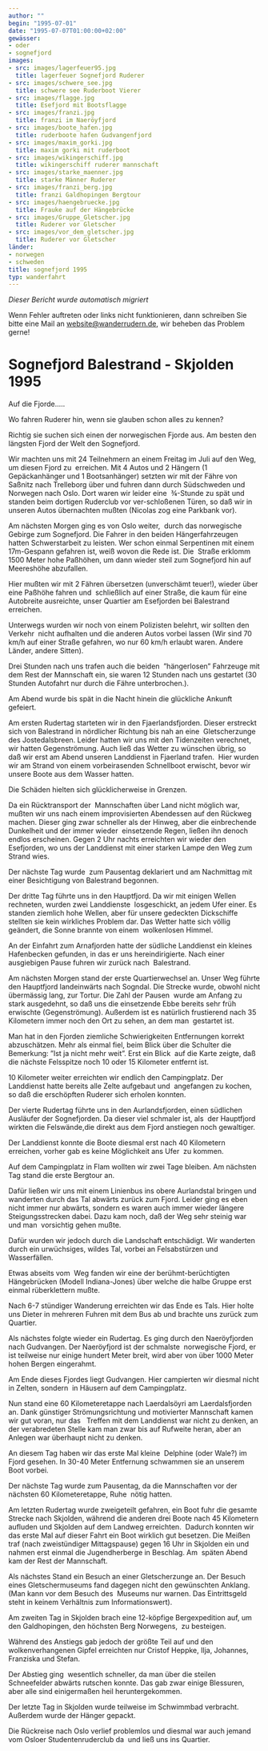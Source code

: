 ```yaml
---
author: ""
begin: "1995-07-01"
date: "1995-07-07T01:00:00+02:00"
gewässer:
- oder
- sognefjord
images:
- src: images/lagerfeuer95.jpg
  title: lagerfeuer Sognefjord Ruderer
- src: images/schwere_see.jpg
  title: schwere see Ruderboot Vierer
- src: images/flagge.jpg
  title: Esefjord mit Bootsflagge
- src: images/franzi.jpg
  title: franzi im Naeröyfjord
- src: images/boote_hafen.jpg
  title: ruderboote hafen Gudvangenfjord
- src: images/maxim_gorki.jpg
  title: maxim gorki mit ruderboot
- src: images/wikingerschiff.jpg
  title: wikingerschiff ruderer mannschaft
- src: images/starke_maenner.jpg
  title: starke Männer Ruderer
- src: images/franzi_berg.jpg
  title: franzi Galdhopingen Bergtour
- src: images/haengebruecke.jpg
  title: Frauke auf der Hängebrücke
- src: images/Gruppe_Gletscher.jpg
  title: Ruderer vor Gletscher
- src: images/vor_dem_gletscher.jpg
  title: Ruderer vor Gletscher
länder:
- norwegen
- schweden
title: sognefjord 1995
typ: wanderfahrt
---
```



*Dieser Bericht wurde automatisch migriert*

Wenn Fehler auftreten oder links nicht funktionieren, dann schreiben Sie bitte eine Mail an website@wanderrudern.de, wir beheben das Problem gerne!



# Sognefjord Balestrand - Skjolden 1995


Auf die Fjorde.....

Wo fahren Ruderer hin, wenn sie glauben schon alles zu kennen?

Richtig sie suchen sich einen der norwegischen Fjorde aus. Am besten den längsten Fjord der Welt den Sognefjord.

Wir machten uns mit 24 Teilnehmern an einem Freitag im Juli auf den Weg, um diesen Fjord zu  erreichen. Mit 4 Autos und 2 Hängern (1 Gepäckanhänger und 1 Bootsanhänger) setzten wir mit der Fähre von Saßnitz nach Trelleborg über und fuhren dann durch Südschweden und Norwegen nach Oslo. Dort waren wir leider eine  ¾-Stunde zu spät und standen beim dortigen Ruderclub vor ver-schloßenen Türen, so daß wir in unseren Autos übernachten mußten (Nicolas zog eine Parkbank vor).

Am nächsten Morgen ging es von Oslo weiter,  durch das norwegische Gebirge zum Sognefjord. Die Fahrer in den beiden Hängerfahrzeugen hatten Schwerstarbeit zu leisten. Wer schon einmal Serpentinen mit einem 17m-Gespann gefahren ist, weiß wovon die Rede ist. Die  Straße erklomm 1500 Meter hohe Paßhöhen, um dann wieder steil zum Sognefjord hin auf Meereshöhe abzufallen.

Hier mußten wir mit 2 Fähren übersetzen (unverschämt teuer!), wieder über eine Paßhöhe fahren und  schließlich auf einer Straße, die kaum für eine Autobreite ausreichte, unser Quartier am Esefjorden bei Balestrand erreichen.

Unterwegs wurden wir noch von einem Polizisten belehrt, wir sollten den Verkehr  nicht aufhalten und die anderen Autos vorbei lassen (Wir sind 70 km/h auf einer Straße gefahren, wo nur 60 km/h erlaubt waren. Andere Länder, andere Sitten).

Drei Stunden nach uns trafen auch die beiden  ”hängerlosen” Fahrzeuge mit dem Rest der Mannschaft ein, sie waren 12 Stunden nach uns gestartet (30 Stunden Autofahrt nur durch die Fähre unterbrochen.).

Am Abend wurde bis spät in die Nacht hinein die glückliche Ankunft gefeiert.

Am ersten Rudertag starteten wir in den Fjaerlandsfjorden. Dieser erstreckt sich von Balestrand in nördlicher Richtung bis nah an eine  Gletscherzunge des Jostedalsbreen. Leider hatten wir uns mit den Tidenzeiten verechnet, wir hatten Gegenströmung. Auch ließ das Wetter zu wünschen übrig, so daß wir erst am Abend unseren Landdienst in Fjaerland trafen.  Hier wurden wir am Strand von einem vorbeirasenden Schnellboot erwischt, bevor wir unsere Boote aus dem Wasser hatten.

Die Schäden hielten sich glücklicherweise in Grenzen.

Da ein Rücktransport der  Mannschaften über Land nicht möglich war, mußten wir uns nach einem improvisierten Abendessen auf den Rückweg machen. Dieser ging zwar schneller als der Hinweg, aber die einbrechende Dunkelheit und der immer wieder  einsetzende Regen, ließen ihn denoch endlos erscheinen. Gegen 2 Uhr nachts erreichten wir wieder den Esefjorden, wo uns der Landdienst mit einer starken Lampe den Weg zum Strand wies.

Der nächste Tag wurde  zum Pausentag deklariert und am Nachmittag mit einer Besichtigung von Balestrand begonnen.

Der dritte Tag führte uns in den Hauptfjord. Da wir mit einigen Wellen rechneten, wurden zwei Landdienste  losgeschickt, an jedem Ufer einer. Es standen ziemlich hohe Wellen, aber für unsere gedeckten Dickschiffe stellten sie kein wirkliches Problem dar. Das Wetter hatte sich völlig geändert, die Sonne brannte von einem  wolkenlosen Himmel.

An der Einfahrt zum Arnafjorden hatte der südliche Landdienst ein kleines Hafenbecken gefunden, in das er uns hereindirigierte. Nach einer ausgiebigen Pause fuhren wir zurück nach  Balestrand.

Am nächsten Morgen stand der erste Quartierwechsel an. Unser Weg führte den Hauptfjord landeinwärts nach Sogndal. Die Strecke wurde, obwohl nicht übermässig lang, zur Tortur. Die Zahl der Pausen  wurde am Anfang zu stark ausgedehnt, so daß uns die einsetzende Ebbe bereits sehr früh erwischte (Gegenströmung). Außerdem ist es natürlich frustierend nach 35 Kilometern immer noch den Ort zu sehen, an dem man  gestartet ist.

Man hat in den Fjorden ziemliche Schwierigkeiten Entfernungen korrekt abzuschätzen. Mehr als einmal fiel, beim Blick über die Schulter die Bemerkung: ”Ist ja nicht mehr weit”. Erst ein Blick  auf die Karte zeigte, daß die nächste Felsspitze noch 10 oder 15 Kilometer entfernt ist.

10 Kilometer weiter erreichten wir endlich den Campingplatz. Der Landdienst hatte bereits alle Zelte aufgebaut und  angefangen zu kochen, so daß die erschöpften Ruderer sich erholen konnten.

Der vierte Rudertag führte uns in den Aurlandsfjorden, einen südlichen Ausläufer der Sognefjorden. Da dieser viel schmaler ist, als  der Hauptfjord wirkten die Felswände,die direkt aus dem Fjord anstiegen noch gewaltiger.

Der Landdienst konnte die Boote diesmal erst nach 40 Kilometern erreichen, vorher gab es keine Möglichkeit ans Ufer  zu kommen.

Auf dem Campingplatz in Flam wollten wir zwei Tage bleiben. Am nächsten Tag stand die erste Bergtour an.

Dafür ließen wir uns mit einem Linienbus ins obere Aurlandstal bringen und  wanderten durch das Tal abwärts zurück zum Fjord. Leider ging es eben nicht immer nur abwärts, sondern es waren auch immer wieder längere Steigungsstrecken dabei. Dazu kam noch, daß der Weg sehr steinig war und man  vorsichtig gehen mußte.

Dafür wurden wir jedoch durch die Landschaft entschädigt. Wir wanderten durch ein urwüchsiges, wildes Tal, vorbei an Felsabstürzen und Wasserfällen.

Etwas abseits vom  Weg fanden wir eine der berühmt-berüchtigten Hängebrücken (Modell Indiana-Jones) über welche die halbe Gruppe erst einmal rüberklettern mußte.

Nach 6-7 stündiger Wanderung erreichten wir das Ende es Tals. Hier holte  uns Dieter in mehreren Fuhren mit dem Bus ab und brachte uns zurück zum Quartier.

Als nächstes folgte wieder ein Rudertag. Es ging durch den Naeröyfjorden nach Gudvangen. Der Naeröyfjord ist der schmalste  norwegische Fjord, er ist teilweise nur einige hundert Meter breit, wird aber von über 1000 Meter hohen Bergen eingerahmt.

Am Ende dieses Fjordes liegt Gudvangen. Hier campierten wir diesmal nicht in Zelten, sondern  in Häusern auf dem Campingplatz.

Nun stand eine 60 Kilometeretappe nach Laerdalsöyri am Laerdalsfjorden an. Dank günstiger Strömungsrichtung und motivierter Mannschaft kamen wir gut voran, nur das   Treffen mit dem Landdienst war nicht zu denken, an der verabredeten Stelle kam man zwar bis auf Rufweite heran, aber an Anlegen war überhaupt nicht zu denken.

An diesem Tag haben wir das erste Mal kleine  Delphine (oder Wale?) im Fjord gesehen. In 30-40 Meter Entfernung schwammen sie an unserem Boot vorbei.

Der nächste Tag wurde zum Pausentag, da die Mannschaften vor der nächsten 60 Kilometeretappe, Ruhe  nötig hatten.

Am letzten Rudertag wurde zweigeteilt gefahren, ein Boot fuhr die gesamte Strecke nach Skjolden, während die anderen drei Boote nach 45 Kilometern aufluden und Skjolden auf dem Landweg erreichten.  Dadurch konnten wir das erste Mal auf dieser Fahrt ein Boot wirklich gut besetzen. Die Meißen traf (nach zweistündiger Mittagspause) gegen 16 Uhr in Skjolden ein und nahmen erst einmal die Jugendherberge in Beschlag. Am  späten Abend kam der Rest der Mannschaft.

Als nächstes Stand ein Besuch an einer Gletscherzunge an. Der Besuch eines Gletschermuseums fand dagegen nicht den gewünschten Anklang. (Man kann vor dem Besuch des  Museums nur warnen. Das Eintrittsgeld steht in keinem Verhältnis zum Informationswert).

Am zweiten Tag in Skjolden brach eine 12-köpfige Bergexpedition auf, um den Galdhopingen, den höchsten Berg Norwegens,  zu besteigen.

Während des Anstiegs gab jedoch der größte Teil auf und den wolkenverhangenen Gipfel erreichten nur Cristof Heppke, Ilja, Johannes, Franziska und Stefan.

Der Abstieg ging  wesentlich schneller, da man über die steilen Schneefelder abwärts rutschen konnte. Das gab zwar einige Blessuren, aber alle sind einigermaßen heil heruntergekommen.

Der letzte Tag in Skjolden wurde teilweise im Schwimmbad verbracht. Außerdem wurde der Hänger gepackt.

Die Rückreise nach Oslo verlief problemlos und diesmal war auch jemand vom Osloer Studentenruderclub da  und ließ uns ins Quartier.
